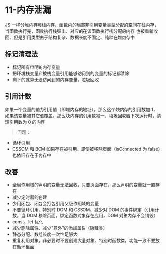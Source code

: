 # 11-内存泄漏

JS 一样分堆内存和栈内存、函数内的局部非引用变量类型分配的空间在栈内存，当函数执行完，函数执行栈弹出、对应的在该函数执行栈分配的内存
也被重新收回、但是引用类型由于结构复杂、数据长度不固定、纯粹在堆内存中

## 标记清理法

- 标记所有申明的内存变量
- 把环境栈变量和被栈变量引用能够访问到的变量的标记都清除
- 剩下的就算无法访问到的内存变量，垃圾回收

## 引用计数

如果一个变量的值为引用值（即堆内存的地址），那么这个块内存的引用数加 1，如果该变量被其它值覆盖，那么块内存的引用数减一、垃圾回收器下次运行时，清理引用数为 0 的内存

> 问题：

- 循环引用
- CSSOM 和 BOM 如果存在被引用、即使被移除页面（isConnected 为 false）也依旧存在于内存中

## 改善

- 全局作用域的声明的变量无法回收，只要页面存在，那么声明的变量就一直存在
- 减少定时器的创建
- 少用闭包、闭包会打包引用父级作用域的变量
- 不要循环引用、特别时 DOM 和 CSSOM、减少对 DOM 的事件绑定（引用计数，当 DOM 移除页面，绑定函数对象存在应用，DOM 对象内存不会销毁）
- const、let 优化
- 减少删除属性、减少"意外"的添加属性（隐藏类）
- 静态分配、数组长度一次性足够大
- 重复利用对象，非必要时不要创建大量对象、特别时函数类，功能一致不要放在循环里面

